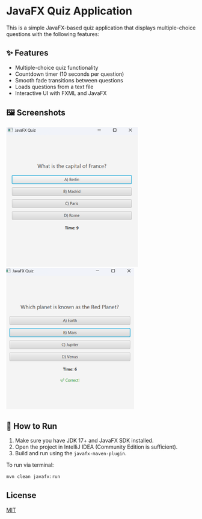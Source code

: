 # JavaFX Quiz Application

This is a simple JavaFX-based quiz application that displays multiple-choice questions with the following features:

## ✨ Features

- Multiple-choice quiz functionality
- Countdown timer (10 seconds per question)
- Smooth fade transitions between questions
- Loads questions from a text file
- Interactive UI with FXML and JavaFX

## 🖼️ Screenshots

<img src="images/sc1.png" alt="Ana Ekran" width="350"/> <img src="images/sc2.png" alt="Ana Ekran" width="340"/>

## 🚀 How to Run

1. Make sure you have JDK 17+ and JavaFX SDK installed.
2. Open the project in IntelliJ IDEA (Community Edition is sufficient).
3. Build and run using the `javafx-maven-plugin`.

To run via terminal:

```bash
mvn clean javafx:run
```

## License

[MIT](https://choosealicense.com/licenses/mit/)
